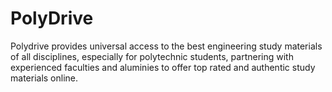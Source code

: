 # PolyDrive
Polydrive provides universal access to the best engineering study materials of all disciplines, especially for polytechnic students, partnering with experienced faculties and aluminies to offer top rated and authentic study materials online.
